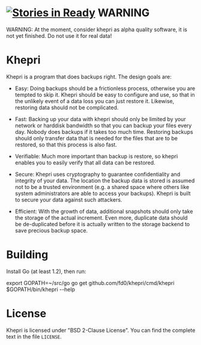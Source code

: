 [![Stories in Ready](https://badge.waffle.io/fd0/khepri.png?label=ready&title=Ready)](https://waffle.io/fd0/khepri)
WARNING
=======

WARNING: At the moment, consider khepri as alpha quality software, it is not
yet finished. Do not use it for real data!

Khepri
======

Khepri is a program that does backups right. The design goals are:

 * Easy: Doing backups should be a frictionless process, otherwise you are
   tempted to skip it.  Khepri should be easy to configure and use, so that in
   the unlikely event of a data loss you can just restore it. Likewise,
   restoring data should not be complicated.

 * Fast: Backing up your data with khepri should only be limited by your
   network or harddisk bandwidth so that you can backup your files every day.
   Nobody does backups if it takes too much time. Restoring backups should only
   transfer data that is needed for the files that are to be restored, so that
   this process is also fast.

 * Verifiable: Much more important than backup is restore, so khepri enables
   you to easily verify that all data can be restored.

 * Secure: Khepri uses cryptography to guarantee confidentiality and integrity
   of your data. The location the backup data is stored is assumed not to be a
   trusted environment (e.g. a shared space where others like system
   administrators are able to access your backups). Khepri is built to secure
   your data against such attackers.

 * Efficient: With the growth of data, additional snapshots should only take
   the storage of the actual increment. Even more, duplicate data should be
   de-duplicated before it is actually written to the storage backend to save
   precious backup space.


Building
========

Install Go (at least 1.2), then run:


export GOPATH=~/src/go
go get github.com/fd0/khepri/cmd/khepri
$GOPATH/bin/khepri --help


License
=======

Khepri is licensed under "BSD 2-Clause License". You can find the complete text
in the file `LICENSE`.
